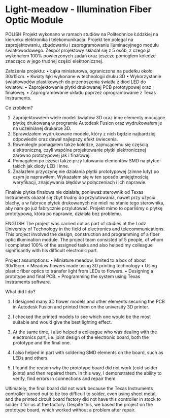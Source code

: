 # Light-meadow - Illumination Fiber Optic Module

POLISH 
Projekt wykonano w ramach studiów na Politechnice Łódzkiej na kierunku elektronika i telekomunikacja. Projekt ten polegal na zaprojektowaniu, zbudowaniu i zaprogramowaniu iluminacyjnego modułu światłowodowego. Zespół projektowy składał się z 5 osób, z czego ja wykonałem 100% powierzonych zadań oraz jeszcze pomogłem koledze znacząco w jego trudnej części elektronicznej.

Założenia projektu:
• Łąka miniaturowa, ograniczona na pudełku około 30x15cm.
• Kwiaty łąki wykonane w technologii druku 3D
• Wykorzystanie światłowodów plastikowych do przenoszenia światła z diod LED do kwiatów.
• Zaprojektowanie płytki drukowanej PCB prototypowej oraz finałowej.
• Zaprogramowanie układu poprzez oprogramowanie z Texas Instruments.

Co zrobiłem?
1. Zaprojektowałem wiele modeli kwiatów 3D oraz inne elementy mocujące płytkę drukowaną w programie Autodesk Fusion oraz wydrukowałem je na uczelnianej drukarce 3D.
2. Sprawdzałem wydrukowane modele, który z nich będzie najbardziej odpowiedni oraz dawał najlepszy efekt świecenia.
3. Równolegle pomagałem także koledze, zajmującemu się częścią elektroniczną, czyli wspólne projektowanie płytki elektronicznej zarówno prototypowej jak i finałowej.
4. Pomagałem po części także przy lutowaniu elementów SMD na płytce takich jak diody LED i inne.
5. Znalazłem przyczynę nie działania płytki prototypowej (zimne luty) po czym je naprawiłem. Wykazałem się w ten sposób umiejętnością weryfikacji, znajdywania błędów w połączeniach i ich naprawie.

Finalnie płytka finałowa nie działała, ponieważ sterownik od Texas Instruments okazał się zbyt trudny do przylutowania, nawet przy użyciu blachy, a w fabryce płytek drukowanych nie mieli na stanie tego sterownika, aby nam go już fabrycznie przylutować. Projekt mimo to oparliśmy o płytkę prototypową, która po naprawie, działała bez problemu.


ENGLISH
The project was carried out as part of studies at the Lodz University of Technology in the field of electronics and telecommunications. This project involved the design, construction and programming of a fiber optic illumination module. The project team consisted of 5 people, of whom I completed 100% of the assigned tasks and also helped my colleague significantly with his difficult electronic part.

Project assumptions:
• Miniature meadow, limited to a box of about 30x15cm.
• Meadow flowers made using 3D printing technology
• Using plastic fiber optics to transfer light from LEDs to flowers.
• Designing a prototype and final PCB.
• Programming the system using Texas Instruments software.

What did I do?
1. I designed many 3D flower models and other elements securing the PCB in Autodesk Fusion and printed them on the university 3D printer.
2. I checked the printed models to see which one would be the most suitable and would give the best lighting effect.

3. At the same time, I also helped a colleague who was dealing with the electronics part, i.e. joint design of the electronic board, both the prototype and the final one.

4. I also helped in part with soldering SMD elements on the board, such as LEDs and others.

5. I found the reason why the prototype board did not work (cold solder joints) and then repaired them. In this way, I demonstrated the ability to verify, find errors in connections and repair them.

Ultimately, the final board did not work because the Texas Instruments controller turned out to be too difficult to solder, even using sheet metal, and the printed circuit board factory did not have this controller in stock to solder it for us at the factory. Despite this, we based the project on the prototype board, which worked without a problem after repair.
